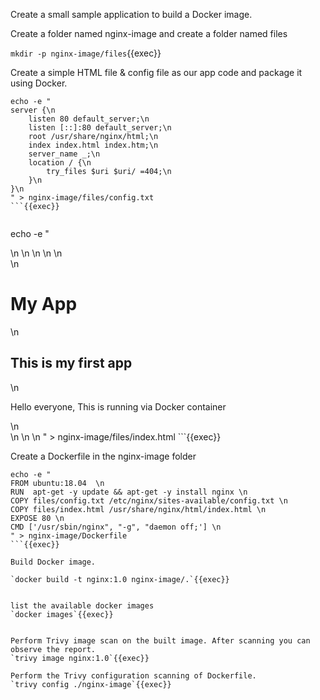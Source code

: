 Create a small sample application to build a Docker image.

Create a folder named nginx-image and create a folder named files

`mkdir -p nginx-image/files`{{exec}}

Create a simple HTML file & config file as our app code and package it using Docker.

```
echo -e "
server {\n
    listen 80 default_server;\n
    listen [::]:80 default_server;\n
    root /usr/share/nginx/html;\n
    index index.html index.htm;\n
    server_name _;\n
    location / {\n
        try_files $uri $uri/ =404;\n
    }\n
}\n
" > nginx-image/files/config.txt
```{{exec}}


```
echo -e "
<html>\n
  <head>\n
    <title>Dockerfile</title>\n
  </head>\n
  <body>\n
    <div class="container">\n
      <h1>My App</h1>\n
      <h2>This is my first app</h2>\n
      <p>Hello everyone, This is running via Docker container</p>\n
    </div>\n
  </body>\n
</html>\n
" > nginx-image/files/index.html
```{{exec}}

Create a Dockerfile in the nginx-image folder

```
echo -e "
FROM ubuntu:18.04  \n
RUN  apt-get -y update && apt-get -y install nginx \n
COPY files/config.txt /etc/nginx/sites-available/config.txt \n
COPY files/index.html /usr/share/nginx/html/index.html \n
EXPOSE 80 \n
CMD ['/usr/sbin/nginx", "-g", "daemon off;'] \n
" > nginx-image/Dockerfile
```{{exec}}

Build Docker image.

`docker build -t nginx:1.0 nginx-image/.`{{exec}}


list the available docker images
`docker images`{{exec}}


Perform Trivy image scan on the built image. After scanning you can observe the report.
`trivy image nginx:1.0`{{exec}}

Perform the Trivy configuration scanning of Dockerfile. 
`trivy config ./nginx-image`{{exec}}
